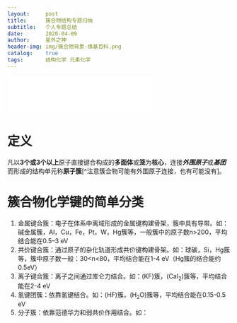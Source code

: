 ```yaml
---
layout:     post
title:      簇合物结构专题归纳
subtitle:   个人专题总结
date:       2020-04-09
author:     星外之神
header-img: img/簇合物背景-维基百科.png
catalog:    true
tags:       结构化学 元素化学
---
```


<iframe frameborder="no" border="0" marginwidth="0" marginheight="0" width="330" height="86" src="//music.163.com/outchain/player?type=2&id=1317410252&auto=1&height=66"></iframe>

# 定义

凡以**3个或3个以上**原子直接键合构成的**多面体**或**笼**为**核心**，连接***外围原子***或***基团***而形成的结构单元称**原子簇**[^注意簇合物可能有外围原子连接，也有可能没有]。

# 簇合物化学键的简单分类

1. 金属键合簇：电子在体系中离域形成的金属键构建骨架，簇中具有导带。如：碱金属簇，Al，Cu，Fe，Pt，W，Hg簇等，一般簇中的原子数n>200，平均结合能在0.5–3 eV
2. 共价键合簇：通过原子的杂化轨道形成共价键构建骨架。如：球碳，Si，Hg簇等，簇中原子数一般：30<n<80，平均结合能在1-4 eV（Hg簇的结合能约0.5eV）
3. 离子键合簇：离子之间通过库仑力结合。如：(KF)簇，(CaI<sub>2</sub>)簇等，平均结合能在2-4 eV
4. 氢键团簇：依靠氢键结合。如：(HF)簇，(H<sub>2</sub>O)簇等，平均结合能在0.15-0.5 eV
5. 分子簇：依靠范德华力和弱共价作用结合。如：

